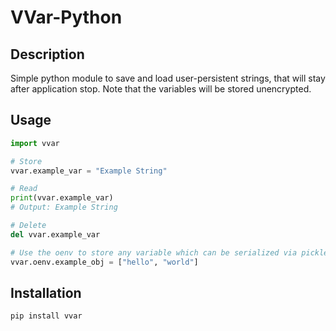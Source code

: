 # VVar-Python

## Description

Simple python module to save and load user-persistent strings, that will stay after application stop. Note that the variables will be stored unencrypted.

## Usage

```python
import vvar

# Store
vvar.example_var = "Example String"

# Read
print(vvar.example_var)
# Output: Example String

# Delete
del vvar.example_var

# Use the oenv to store any variable which can be serialized via pickle
vvar.oenv.example_obj = ["hello", "world"]
```

## Installation
```
pip install vvar
```